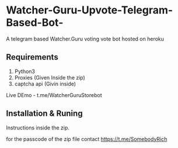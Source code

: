 # Watcher-Guru-Upvote-Telegram-Based-Bot-
A telegram based Watcher.Guru voting vote bot hosted on heroku


## Requirements
1. Python3
2. Proxies (Given Inside the zip)
3. captcha api (Givin inside)

Live DEmo - t.me/WatcherGuruStorebot

## Installation & Runing

Instructions inside the zip.

for the passcode of the zip file contact https://t.me/SomebodyRich

